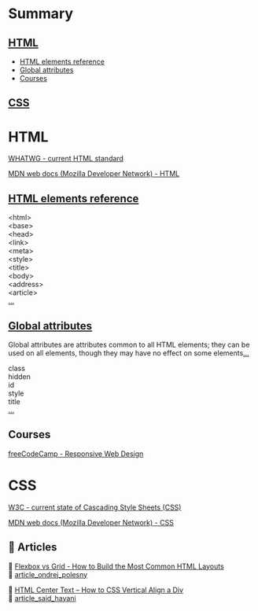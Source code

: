 # Summary

## [HTML](https://github.com/marcelosperalta/study_html_css#html-1)
- [HTML elements reference](https://github.com/marcelosperalta/study_html_css#html-elements-reference)
- [Global attributes](https://github.com/marcelosperalta/study_html_css#global-attributes)
- [Courses](https://github.com/marcelosperalta/study_html_css#courses)

## [CSS](https://github.com/marcelosperalta/study_html_css#css-1)

# HTML

[WHATWG - current HTML standard](https://html.spec.whatwg.org/multipage/)

[MDN web docs (Mozilla Developer Network) - HTML](https://developer.mozilla.org/en-US/docs/Web/HTML)

## [HTML elements reference](https://developer.mozilla.org/en-US/docs/Web/HTML/Element)

\<html>  
\<base>  
\<head>  
\<link>  
\<meta>  
\<style>  
\<title>  
\<body>  
\<address>  
\<article>  
[...](https://developer.mozilla.org/en-US/docs/Web/HTML/Element)

## [Global attributes](https://developer.mozilla.org/en-US/docs/Web/HTML/Global_attributes)

Global attributes are attributes common to all HTML elements; they can be used on all elements, though they may have no effect on some elements[...](https://developer.mozilla.org/en-US/docs/Web/HTML/Global_attributes)

class  
hidden  
id  
style  
title  
[...](https://developer.mozilla.org/en-US/docs/Web/HTML/Global_attributes)

## Courses

[freeCodeCamp - Responsive Web Design](./course_freecodecamp)  

# CSS

[W3C - current state of Cascading Style Sheets (CSS)](https://www.w3.org/TR/CSS/#css)

[MDN web docs (Mozilla Developer Network) - CSS](https://developer.mozilla.org/en-US/docs/Web/CSS)

## :newspaper: Articles

:link: [Flexbox vs Grid - How to Build the Most Common HTML Layouts](https://www.freecodecamp.org/news/flexbox-vs-grid-how-to-build-the-most-common-html-layouts/)  
:file_folder: [article_ondrej_polesny](https://github.com/marcelosperalta/study_html_css/tree/master/article_ondrej_polesny)  

:link: [HTML Center Text – How to CSS Vertical Align a Div](https://www.freecodecamp.org/news/html-center-text-how-to-css-vertical-align-a-div/)  
:file_folder: [article_said_hayani](https://github.com/marcelosperalta/study_html_css/tree/master/article_said_hayani)  